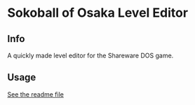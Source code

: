 # Sokoball of Osaka Level Editor

## Info
A quickly made level editor for the Shareware DOS game.

## Usage
[See the readme file](sokoball_edit/bin/Debug/readme.txt)
